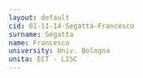 ```yaml
---
layout: default 
cid: 01-11-14-Segatta-Francesco
surname: Segatta
name: Francesco
university: Univ. Bologna
unita: ECT - LISC
---
```

